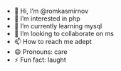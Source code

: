 - 👋 Hi, I’m @romkasmirnov
- 👀 I’m interested in php
- 🌱 I’m currently learning mysql
- 💞️ I’m looking to collaborate on ms
- 📫 How to reach me adept
- 😄 Pronouns: care
- ⚡ Fun fact: laught

<!---
romkasmirnov/romkasmirnov is a ✨ special ✨ repository because its `README.md` (this file) appears on your GitHub profile.
You can click the Preview link to take a look at your changes.
--->
